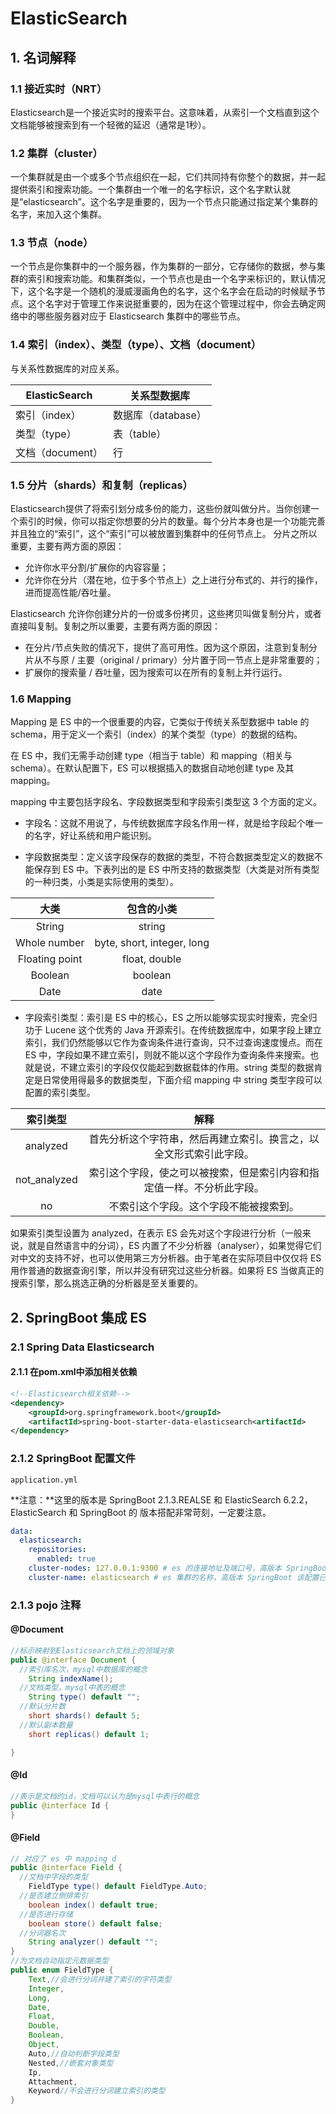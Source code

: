 # ElasticSearch

## 1. 名词解释

### 1.1 接近实时（NRT） 

Elasticsearch是一个接近实时的搜索平台。这意味着，从索引一个文档直到这个文档能够被搜索到有一个轻微的延迟（通常是1秒）。

### 1.2 集群（cluster） 

一个集群就是由一个或多个节点组织在一起，它们共同持有你整个的数据，并一起提供索引和搜索功能。一个集群由一个唯一的名字标识，这个名字默认就是“elasticsearch”。这个名字是重要的，因为一个节点只能通过指定某个集群的名字，来加入这个集群。

### 1.3 节点（node） 

一个节点是你集群中的一个服务器，作为集群的一部分，它存储你的数据，参与集群的索引和搜索功能。和集群类似，一个节点也是由一个名字来标识的，默认情况下，这个名字是一个随机的漫威漫画角色的名字，这个名字会在启动的时候赋予节点。这个名字对于管理工作来说挺重要的，因为在这个管理过程中，你会去确定网络中的哪些服务器对应于 Elasticsearch 集群中的哪些节点。

### 1.4 索引（index）、类型（type）、文档（document）

与关系性数据库的对应关系。

| ElasticSearch    | 关系型数据库       |
| ---------------- | ------------------ |
| 索引（index）    | 数据库（database） |
| 类型（type）     | 表（table）        |
| 文档（document） | 行                 |

### 1.5 分片（shards）和复制（replicas）

Elasticsearch提供了将索引划分成多份的能力，这些份就叫做分片。当你创建一个索引的时候，你可以指定你想要的分片的数量。每个分片本身也是一个功能完善并且独立的“索引”，这个“索引”可以被放置到集群中的任何节点上。
分片之所以重要，主要有两方面的原因：

- 允许你水平分割/扩展你的内容容量；
- 允许你在分片（潜在地，位于多个节点上）之上进行分布式的、并行的操作，进而提高性能/吞吐量。

Elasticsearch 允许你创建分片的一份或多份拷贝，这些拷贝叫做复制分片，或者直接叫复制。复制之所以重要，主要有两方面的原因：

- 在分片/节点失败的情况下，提供了高可用性。因为这个原因，注意到复制分片从不与原 / 主要（original / primary）分片置于同一节点上是非常重要的；
- 扩展你的搜索量 / 吞吐量，因为搜索可以在所有的复制上并行运行。

### 1.6 Mapping

Mapping 是 ES 中的一个很重要的内容，它类似于传统关系型数据中 table 的 schema，用于定义一个索引（index）的某个类型（type）的数据的结构。

在 ES 中，我们无需手动创建 type（相当于 table）和 mapping（相关与 schema）。在默认配置下，ES 可以根据插入的数据自动地创建 type 及其 mapping。

mapping 中主要包括字段名、字段数据类型和字段索引类型这 3 个方面的定义。

- 字段名：这就不用说了，与传统数据库字段名作用一样，就是给字段起个唯一的名字，好让系统和用户能识别。

- 字段数据类型：定义该字段保存的数据的类型，不符合数据类型定义的数据不能保存到 ES 中。下表列出的是 ES 中所支持的数据类型（大类是对所有类型的一种归类，小类是实际使用的类型）。

|      大类      |         包含的小类         |
| :------------: | :------------------------: |
|     String     |           string           |
|  Whole number  | byte, short, integer, long |
| Floating point |       float, double        |
|    Boolean     |          boolean           |
|      Date      |            date            |

- 字段索引类型：索引是 ES 中的核心，ES 之所以能够实现实时搜索，完全归功于 Lucene 这个优秀的 Java 开源索引。在传统数据库中，如果字段上建立索引，我们仍然能够以它作为查询条件进行查询，只不过查询速度慢点。而在 ES 中，字段如果不建立索引，则就不能以这个字段作为查询条件来搜索。也就是说，不建立索引的字段仅仅能起到数据载体的作用。string 类型的数据肯定是日常使用得最多的数据类型，下面介绍 mapping 中 string 类型字段可以配置的索引类型。

|   索引类型   |                             解释                             |
| :----------: | :----------------------------------------------------------: |
|   analyzed   | 首先分析这个字符串，然后再建立索引。换言之，以全文形式索引此字段。 |
| not_analyzed | 索引这个字段，使之可以被搜索，但是索引内容和指定值一样。不分析此字段。 |
|      no      |            不索引这个字段。这个字段不能被搜索到。            |

如果索引类型设置为 analyzed，在表示 ES 会先对这个字段进行分析（一般来说，就是自然语言中的分词），ES 内置了不少分析器（analyser），如果觉得它们对中文的支持不好，也可以使用第三方分析器。由于笔者在实际项目中仅仅将 ES 用作普通的数据查询引擎，所以并没有研究过这些分析器。如果将 ES 当做真正的搜索引擎，那么挑选正确的分析器是至关重要的。

## 2. SpringBoot 集成 ES

### 2.1 Spring Data Elasticsearch

#### 2.1.1 在pom.xml中添加相关依赖

```xml
<!--Elasticsearch相关依赖-->
<dependency>
    <groupId>org.springframework.boot</groupId>
    <artifactId>spring-boot-starter-data-elasticsearch<artifactId>
</dependency>
```

### 2.1.2 SpringBoot 配置文件

`application.yml` 

**注意：**这里的版本是 SpringBoot 2.1.3.REALSE 和 ElasticSearch 6.2.2，ElasticSearch 和 SpringBoot 的 版本搭配非常苛刻，一定要注意。

```yaml
data:
  elasticsearch:
    repositories:
      enabled: true
    cluster-nodes: 127.0.0.1:9300 # es 的连接地址及端口号，高版本 SpringBoot 该配置已经过期
    cluster-name: elasticsearch # es 集群的名称，高版本 SpringBoot 该配置已经过期
```

### 2.1.3 pojo 注释

#### @Document

```java
//标示映射到Elasticsearch文档上的领域对象
public @interface Document {
  //索引库名次，mysql中数据库的概念
    String indexName();
  //文档类型，mysql中表的概念
    String type() default "";
  //默认分片数
    short shards() default 5;
  //默认副本数量
    short replicas() default 1;

}
```

#### @Id

```java
//表示是文档的id，文档可以认为是mysql中表行的概念
public @interface Id {
}
```

#### @Field

```java
// 对应了 es 中 mapping d
public @interface Field {
  //文档中字段的类型
    FieldType type() default FieldType.Auto;
  //是否建立倒排索引
    boolean index() default true;
  //是否进行存储
    boolean store() default false;
  //分词器名次
    String analyzer() default "";
}
//为文档自动指定元数据类型
public enum FieldType {
    Text,//会进行分词并建了索引的字符类型
    Integer,
    Long,
    Date,
    Float,
    Double,
    Boolean,
    Object,
    Auto,//自动判断字段类型
    Nested,//嵌套对象类型
    Ip,
    Attachment,
    Keyword//不会进行分词建立索引的类型
}
```

